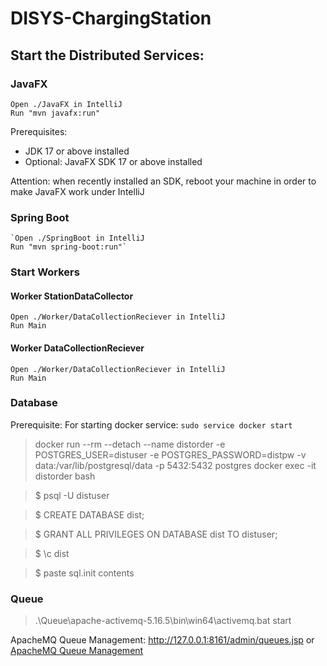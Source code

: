# DISYS-ChargingStation

## Start the Distributed Services:
### JavaFX
    Open ./JavaFX in IntelliJ
    Run "mvn javafx:run"

Prerequisites:
- JDK 17 or above installed  
- Optional: JavaFX SDK 17 or above installed

Attention: when recently installed an SDK, reboot your machine in order to make JavaFX work under IntelliJ


### Spring Boot

    `Open ./SpringBoot in IntelliJ
    Run "mvn spring-boot:run"`


### Start Workers
#### Worker StationDataCollector

    Open ./Worker/DataCollectionReciever in IntelliJ
    Run Main

#### Worker DataCollectionReciever

    Open ./Worker/DataCollectionReciever in IntelliJ
    Run Main

### Database

Prerequisite: For starting docker service: ```sudo service docker start```
> docker run --rm --detach --name distorder -e POSTGRES_USER=distuser -e POSTGRES_PASSWORD=distpw -v data:/var/lib/postgresql/data -p 5432:5432 postgres
> docker exec -it distorder bash

>$ psql -U distuser

>$ CREATE DATABASE dist;

>$ GRANT ALL PRIVILEGES ON DATABASE dist TO distuser;

>$ \c dist

>$ paste sql.init contents
    

### Queue

> .\Queue\apache-activemq-5.16.5\bin\win64\activemq.bat start

ApacheMQ Queue Management: http://127.0.0.1:8161/admin/queues.jsp or [ApacheMQ Queue Management](http://127.0.0.1:8161/admin/queues.jsp)

